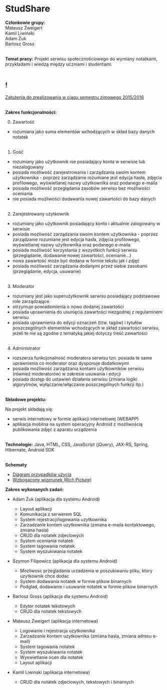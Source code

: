 # StudShare

<b>Członkowie grupy:</b><br />
Mateusz Zweigert<br />
Kamil Liwiński<br />
Adam Żuk<br />
Bartosz Gross<br /><br />

<b>Temat pracy:</b> Projekt serwisu społecznościowego do wymiany notatkami, przykładami i wiedzą między uczniami i studentami.<br /><br />

<h2><b>! </b></h2><a href="https://github.com/StudShare/StudShare/blob/master/TODO.md">Założenia do zrealizowania w ciągu semestru zimowego 2015/2016</a><br /><br />

<b>Zakres funkcjonalności:</b>

0. Zawartość
  - rozumiana jako suma elementów wchodzących w skład bazy danych notatek<br /><br />

1. Gość
  - rozumiany jako użytkownik nie posiadający konta w serwisie lub niezalogowany<br />
  - posiada możliwość zarejestrowania i zarządzania swoim kontem użytkownika - poprzez zarządzanie rozumiane jest edycja hasła, zdjęcia profilowego, wyświetlanej nazwy użytkownika oraz podanego e-maila<br />
  - posiada możliwość przeglądania zasobów serwisu bez możliwości oceniania<br />
  - nie posiada możliwości dodawania nowej zawartości do bazy danych<br /><br />

2. Zarejestrowany użytkownik
  - rozumiany jako użytkownik posiadający konto i aktualnie zalogowany w serwisie<br />
  - posiada możliwość zarządzania swoim kontem użytkownika - poprzez zarządzanie rozumiane jest edycja hasła, zdjęcia profilowego, wyświetlanej nazwy użytkownika oraz podanego e-maila<br />
  - posiada możliwość korzystania z wszystkich funkcji serwisu (przeglądanie, dodawanie nowej zawartości, ocenianie...)<br />
  - nowa zawartość może być dodana w formie tekstu jak i zdjęć<br />
  - posiada możliwość zarządzania dodanymi przez siebie zasobami (przeglądanie, edycja, usuwanie)<br /><br />

3. Moderator
  - rozumiany jest jako superużytkownik serwisu posiadający podstawowe role zarządzające<br />
  - otrzymuje powiadomienia o nowo dodanej zawartości<br />
  - posiada uprawnienia do usunięcia zawartości niezgodnej z regulaminem serwisu<br />
  - posiada uprawnienia do edycji oznaczeń (tzw. tagów) i tytułów poszczególnych elementów wchodzących w skład zawartości serwisu, jeżeli te nie są zgodne z tematyką jakiej dotyczy treść zawartości<br /><br />

4. Administrator
  - rozszerza funkcjonalność moderatora serwisu tzn. posiada te same uprawnienia co moderator oraz dysponuje dodatkowymi<br />
  - posiada możliwość zarządzania kontami użytkowników serwisu (również moderatorów) w zakresie usuwania i edycji<br />
  - posiada dostęp do ustawień działania serwisu (zmiana logiki algorytmów, wyłączanie/włączanie poszczególnych funkcji itp.)<br /><br />

<b>Składowe projektu:</b>

Na projekt składają się:

  - serwis internetowy w formie aplikacji internetowej (WEBAPP)
  - aplikacja mobilna na system operacyjny Android z możliwością publikowania zdjęć z aparatu urządzenia<br /><br />

<b>Technologie:</b> Java, HTML, CSS, JavaScript (jQuery), JAX-RS, Spring, Hibernate, Android SDK<br /><br />

<b>Schematy</b><br />

  - <a href="http://oi66.tinypic.com/2bb9qb.jpg" target="_blank">Diagram przypadków użycia</a>
  - <a href="http://i68.tinypic.com/2ufrj2a.jpg" target="_blank">Wzbogacony wizerunek (Rich Picture)</a>

<b>Zakres wykonanych zadań:</b><br />

  - Adam Żuk (aplikacja dla systemu Android)
    - Layout aplikacji
    - Komunikacja z serwerem SQL
    - System rejestracji/logowania uzytkownika
    - Zarzadzanie kontem uzytkownika (zmiana e-maila kontaktowego, zmiana hasla)
    - CRUD dla notatek zdjeciowych
    - System oceniania notatek
    - System tagowania notatek
    - System wyszukiwania notatek
  
  - Szymon Filipowicz (aplikacja dla systemu Android)
    - Mozliwosc przegladania urzadzenia w poszukiwaniu pliku, ktory uzytkownik chce dodac
    - System dodawania notatek w formie plikow binarnych 
    - Podglad, dodawanie i usuwanie notatek w formie plikow binarnych
  
  - Bartosz Gross (aplikacja dla systemu Android)
    - Edytor notatek tekstowych
    - CRUD dla notatek tekstowych
   
  - Mateusz Zweigert (aplikacja internetowa)
    - Logowanie i rejestracja uzytkownika
    - Zarzadzanie kontem uzytkownika (zmiana hasla, zmiana adresu e-mail)
    - System tagowania notatek
    - System wyszukiwania notatek
    - Wyswietlanie ocen dla notatek
    - Layout aplikacji
  
  - Kamil Liwinski (aplikacja internetowa)
    - CRUD dla notatek zdjeciowych, tekstowych i binarnych
